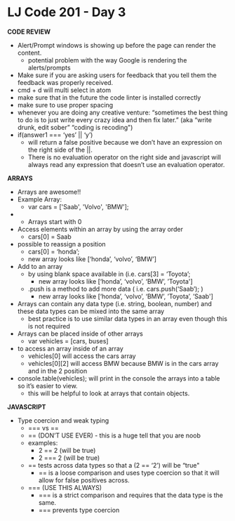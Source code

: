 # LJ Code 201 - Day 3
**CODE REVIEW**
- Alert/Prompt windows is showing up before the page can render the content.
    - potential problem with the way Google is rendering the alerts/prompts
- Make sure if you are asking users for feedback that you tell them the feedback was properly received.
- cmd + d will multi select in atom
- make sure that in the future the code linter is installed correctly
- make sure to use proper spacing
- whenever you are doing any creative venture: “sometimes the best thing to do is to just write every crazy idea and then fix later.” (aka “write drunk, edit sober” “coding is recoding")
- if(answer1 === ‘yes’ || ‘y’)
    - will return a false positive because we don’t have an expression on the right side of the ||.
    - There is no evaluation operator on the right side and javascript will always read any expression that doesn’t use an evaluation operator.

**ARRAYS**
- Arrays are awesome!!
- Example Array:
  - var cars = ['Saab', 'Volvo', 'BMW'];
- - Arrays start with 0
- Access elements within an array by using the array order
    - cars[0] = Saab
- possible to reassign a position
    - cars[0] = ‘honda’;
    - new array looks like [‘honda’, ‘volvo’, ‘BMW’]
- Add to an array
    - by using blank space available in (i.e. cars[3] = ‘Toyota’;
        - new array looks like [‘honda’, ‘volvo’, ‘BMW’, ’Toyota']
    - .push is a method to add more data ( i.e. cars.push(‘Saab’); )
        - new array looks like [‘honda’, ‘volvo’, ‘BMW’, ’Toyota’, ’Saab']
- Arrays can contain any data type (i.e. string, boolean, number) and these data types can be mixed into the same array
    - best practice is to use similar data types in an array even though this is not required
- Arrays can be placed inside of other arrays
    - var vehicles = [cars, buses]
- to access an array inside of an array
    - vehicles[0] will access the cars array
    - vehicles[0][2] will access BMW because BMW is in the cars array and in the 2 position
- console.table(vehicles); will print in the console the arrays into a table so it’s easier to view.
    - this will be helpful to look at arrays that contain objects.

**JAVASCRIPT**
- Type coercion and weak typing
    - === vs ==
    - == (DON’T USE EVER) - this is a huge tell that you are noob
    - examples:
      - 2 == 2 (will be true)
      - 2 === 2 (will be true)
    - == tests across data types so that a (2 == ‘2’) will be “true"
      - == is a loose comparison and uses type coercion so that it will allow for false positives across.
    - === (USE THIS ALWAYS)
      - === is a strict comparison and requires that the data type is the same.
      - === prevents type coercion
